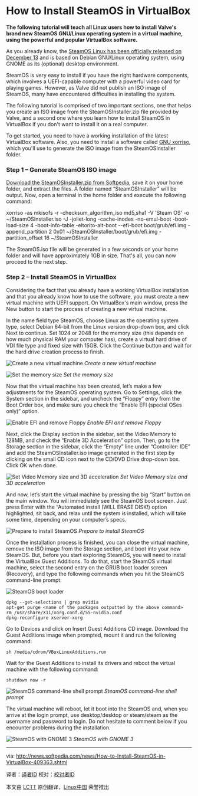 How to Install SteamOS in VirtualBox
================================================================================
**The following tutorial will teach all Linux users how to install Valve's brand new SteamOS GNU/Linux operating system in a virtual machine, using the powerful and popular VirtualBox software.**

As you already know, the [SteamOS Linux has been officially released on December 13][1] and is based on Debian GNU/Linux operating system, using GNOME as its (optional) desktop environment.

SteamOS is very easy to install if you have the right hardware components, which involves a UEFI-capable computer with a powerful video card for playing games. However, as Valve did not publish an ISO image of SteamOS, many have encountered difficulties in installing the system.

The following tutorial is comprised of two important sections, one that helps you create an ISO image from the SteamOSInstaller.zip file provided by Valve, and a second one where you learn how to install SteamOS in VirtualBox if you don't want to install it on a real computer.

To get started, you need to have a working installation of the latest VirtualBox software. Also, you need to install a software called [GNU xorriso][2], which you'll use to generate the ISO image from the SteamOSInstaller folder.

### Step 1 – Generate SteamOS ISO image ###

[Download the SteamOSInstaller.zip from Softpedia][3], save it on your home folder, and extract the files. A folder named “SteamOSInstaller” will be output. Now, open a terminal in the home folder and execute the following command:

xorriso -as mkisofs -r -checksum_algorithm_iso md5,sha1 -V 'Steam OS' -o ~/SteamOSInstaller.iso -J -joliet-long -cache-inodes -no-emul-boot -boot-load-size 4 -boot-info-table -eltorito-alt-boot --efi-boot boot/grub/efi.img -append_partition 2 0x01 ~/SteamOSInstaller/boot/grub/efi.img -partition_offset 16 ~/SteamOSInstaller

The SteamOS.iso file will be generated in a few seconds on your home folder and will have approximately 1GB in size. That's all, you can now proceed to the next step.

### Step 2 – Install SteamOS in VirtualBox ###

Considering the fact that you already have a working VirtualBox installation and that you already know how to use the software, you must create a new virtual machine with UEFI support. On VirtualBox's main window, press the New button to start the process of creating a new virtual machine.

In the name field type SteamOS, choose Linux as the operating system type, select Debian 64-bit from the Linux version drop-down box, and click Next to continue. Set 1024 or 2048 for the memory size (this depends on how much physical RAM your computer has), create a virtual hard drive of VDI file type and fixed size with 15GB. Click the Continue button and wait for the hard drive creation process to finish.

![Create a new virtual machine](http://i1-news.softpedia-static.com/images/news2/How-to-Install-SteamOS-in-VirtualBox-409363-3.png)
*Create a new virtual machine*

![Set the memory size](http://i1-news.softpedia-static.com/images/news2/How-to-Install-SteamOS-in-VirtualBox-409363-4.png)
*Set the memory size*

Now that the virtual machine has been created, let’s make a few adjustments for the SteamOS operating system. Go to Settings, click the System section in the sidebar, and uncheck the “Floppy” entry from the Boot Order box, and make sure you check the “Enable EFI (special OSes only)” option.

![Enable EFI and remove Floppy](http://i1-news.softpedia-static.com/images/news2/How-to-Install-SteamOS-in-VirtualBox-409363-5.png)
*Enable EFI and remove Floppy*

Next, click the Display section in the sidebar, set the Video Memory to 128MB, and check the “Enable 3D Acceleration” option. Then, go to the Storage section in the sidebar, click the “Empty” line under “Controller: IDE” and add the SteamOSInstaller.iso image generated in the first step by clicking on the small CD icon next to the CD/DVD Drive drop-down box. Click OK when done.

![Set Video Memory size and 3D acceleration](http://i1-news.softpedia-static.com/images/news2/How-to-Install-SteamOS-in-VirtualBox-409363-6.png)
*Set Video Memory size and 3D acceleration*

And now, let’s start the virtual machine by pressing the big “Start” button on the main window. You will immediately see the SteamOS boot screen. Just press Enter with the “Automated install (WILL ERASE DISK!) option highlighted, sit back, and relax until the system is installed, which will take some time, depending on your computer’s specs.

![Prepare to install SteamOS](http://i1-news.softpedia-static.com/images/news2/How-to-Install-SteamOS-in-VirtualBox-409363-7.png)
*Prepare to install SteamOS*

Once the installation process is finished, you can close the virtual machine, remove the ISO image from the Storage section, and boot into your new SteamOS. But, before you start exploring SteamOS, you will need to install the VirtualBox Guest Additions. To do that, start the SteamOS virtual machine, select the second entry on the GRUB boot loader screen (Recovery), and type the following commands when you hit the SteamOS command-line prompt:

![SteamOS boot loader](http://i1-news.softpedia-static.com/images/news2/How-to-Install-SteamOS-in-VirtualBox-409363-9.png)

    dpkg --get-selections | grep nvidia
    apt-get purge <name of the packages outputted by the above command>
    rm /usr/share/X11/xorg.conf.d/55-nvidia.conf
    dpkg-reconfigure xserver-xorg

Go to Devices and click on Insert Guest Additions CD image. Download the Guest Additions image when prompted, mount it and run the following command:

    sh /media/cdrom/VBoxLinuxAdditions.run

Wait for the Guest Additions to install its drivers and reboot the virtual machine with the following command:

    shutdown now -r

![SteamOS command-line shell prompt](http://i1-news.softpedia-static.com/images/news2/How-to-Install-SteamOS-in-VirtualBox-409363-10.png)
*SteamOS command-line shell prompt*

The virtual machine will reboot, let it boot into the SteamOS and, when you arrive at the login prompt, use desktop/desktop or steam/steam as the username and password to login. Do not hesitate to comment below if you encounter problems during the installation.

![SteamOS with GNOME 3](http://i1-news.softpedia-static.com/images/news2/How-to-Install-SteamOS-in-VirtualBox-409363-11.png)
*SteamOS with GNOME 3*

--------------------------------------------------------------------------------

via: http://news.softpedia.com/news/How-to-Install-SteamOS-in-VirtualBox-409363.shtml

译者：[译者ID](https://github.com/译者ID) 校对：[校对者ID](https://github.com/校对者ID)

本文由 [LCTT](https://github.com/LCTT/TranslateProject) 原创翻译，[Linux中国](http://linux.cn/) 荣誉推出

[1]:http://news.softpedia.com/news/Download-SteamOS-1-0-Based-on-Debian-Linux-409214.shtml
[2]:http://linux.softpedia.com/get/Programming/Libraries/GNU-xorriso-36759.shtml
[3]:http://linux.softpedia.com/get/System/Operating-Systems/Linux-Distributions/SteamOS-103040.shtml